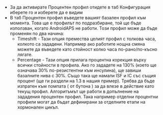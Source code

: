 * За да активирате Процентен профил отидете в таб Конфигурация иберете го и изберете да е видим
* В таб Процентен профил въведете вашият базален профил към момента. Това ще е профилът по подразбиране, той ще бъде използван, когато AndroidAPS не работи. Този профил може да бъде променян по два начина:
  * Timeshift - Тази опция премества целият профил с толкова часа, колкото са зададени.  Например ако работите нощна смяна можете да въведете като стойност колко часа по-рано/по-късно лягате.
  * Percentage - Тази опция прилага процентна корекция върху всички стойности в профила. Ако го зададете на 130% (което ще означава 30% по-резистентни към инсулина), ще завиши базалните нива с 30%. Също така ще намали ISF и IC със същия процент (ще ги раздели на  1.3 в нашия пример). Трябва да бъде изпратен към помпата ( от бутона ) за да влезе в действие като текущ профил. Алгоритъмът ще работи в допълнение на зададения процентен профил. Така например отделни процентни профили могат да бъдат дефинирани за отделните етапи на хормонален цикъл.
